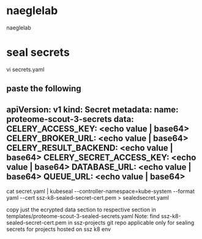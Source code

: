 # naeglelab
naeglelab


# seal secrets
vi secrets.yaml 

paste the following 
-------------------
apiVersion: v1
kind: Secret
metadata:
  name: proteome-scout-3-secrets
data:
  CELERY_ACCESS_KEY: <echo value | base64>
  CELERY_BROKER_URL: <echo value | base64>
  CELERY_RESULT_BACKEND: <echo value | base64>
  CELERY_SECRET_ACCESS_KEY: <echo value | base64>
  DATABASE_URL: <echo value | base64>
  QUEUE_URL: <echo value | base64>
--------------------

cat secret.yaml | kubeseal --controller-namespace=kube-system --format yaml --cert ssz-k8-sealed-secret-cert.pem > sealedsecret.yaml 

copy just the ecrypted data section to respective section in templates/proteome-scout-3-sealed-secrets.yaml
Note: find ssz-k8-sealed-secret-cert.pem in ssz-projects git repo applicable only for sealing secrets for projects hosted on ssz k8 env